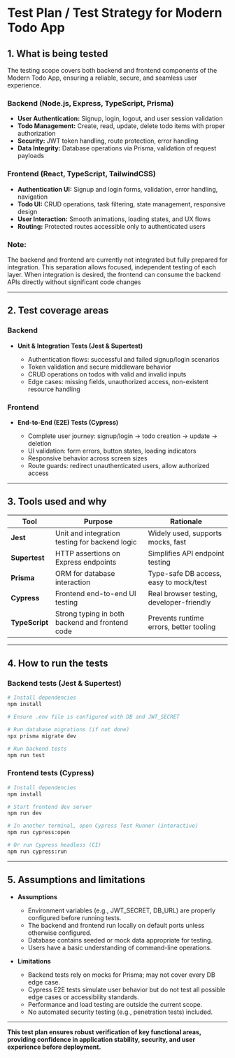 # Test Plan / Test Strategy for Modern Todo App

## 1. What is being tested

The testing scope covers both backend and frontend components of the Modern Todo App, ensuring a reliable, secure, and seamless user experience.

### Backend (Node.js, Express, TypeScript, Prisma)

- **User Authentication:** Signup, login, logout, and user session validation
- **Todo Management:** Create, read, update, delete todo items with proper authorization
- **Security:** JWT token handling, route protection, error handling
- **Data Integrity:** Database operations via Prisma, validation of request payloads

### Frontend (React, TypeScript, TailwindCSS)

- **Authentication UI:** Signup and login forms, validation, error handling, navigation
- **Todo UI:** CRUD operations, task filtering, state management, responsive design
- **User Interaction:** Smooth animations, loading states, and UX flows
- **Routing:** Protected routes accessible only to authenticated users

### Note:

The backend and frontend are currently not integrated but fully prepared for integration. This separation allows focused, independent testing of each layer. When integration is desired, the frontend can consume the backend APIs directly without significant code changes

---

## 2. Test coverage areas

### Backend

- **Unit & Integration Tests (Jest & Supertest)**

  - Authentication flows: successful and failed signup/login scenarios
  - Token validation and secure middleware behavior
  - CRUD operations on todos with valid and invalid inputs
  - Edge cases: missing fields, unauthorized access, non-existent resource handling

### Frontend

- **End-to-End (E2E) Tests (Cypress)**

  - Complete user journey: signup/login → todo creation → update → deletion
  - UI validation: form errors, button states, loading indicators
  - Responsive behavior across screen sizes
  - Route guards: redirect unauthenticated users, allow authorized access

---

## 3. Tools used and why

| Tool           | Purpose                                         | Rationale                                |
| -------------- | ----------------------------------------------- | ---------------------------------------- |
| **Jest**       | Unit and integration testing for backend logic  | Widely used, supports mocks, fast        |
| **Supertest**  | HTTP assertions on Express endpoints            | Simplifies API endpoint testing          |
| **Prisma**     | ORM for database interaction                    | Type-safe DB access, easy to mock/test   |
| **Cypress**    | Frontend end-to-end UI testing                  | Real browser testing, developer-friendly |
| **TypeScript** | Strong typing in both backend and frontend code | Prevents runtime errors, better tooling  |

---

## 4. How to run the tests

### Backend tests (Jest & Supertest)

```bash
# Install dependencies
npm install

# Ensure .env file is configured with DB and JWT_SECRET

# Run database migrations (if not done)
npx prisma migrate dev

# Run backend tests
npm run test
```

### Frontend tests (Cypress)

```bash
# Install dependencies
npm install

# Start frontend dev server
npm run dev

# In another terminal, open Cypress Test Runner (interactive)
npm run cypress:open

# Or run Cypress headless (CI)
npm run cypress:run
```

---

## 5. Assumptions and limitations

- **Assumptions**

  - Environment variables (e.g., JWT_SECRET, DB_URL) are properly configured before running tests.
  - The backend and frontend run locally on default ports unless otherwise configured.
  - Database contains seeded or mock data appropriate for testing.
  - Users have a basic understanding of command-line operations.

- **Limitations**

  - Backend tests rely on mocks for Prisma; may not cover every DB edge case.
  - Cypress E2E tests simulate user behavior but do not test all possible edge cases or accessibility standards.
  - Performance and load testing are outside the current scope.
  - No automated security testing (e.g., penetration tests) included.

---

**This test plan ensures robust verification of key functional areas, providing confidence in application stability, security, and user experience before deployment.**
